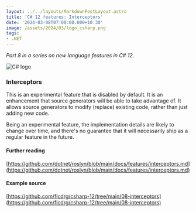 ```yaml
---
layout: ../../layouts/MarkdownPostLayout.astro
title: 'C# 12 features: Interceptors'
date: '2024-03-08T07:00:00.000+10:30'
image: /assets/2024/03/logo_csharp.png
tags:
- .NET
---
```


_Part 8 in a series on new language features in C# 12._

![C# logo](/assets/2024/03/logo_csharp.png)

### Interceptors

This is an experimental feature that is disabled by default. It is an enhancement that source generators will be able to take advantage of. It allows source generators to modify (replace) existing code, rather than just adding new code.

Being an experimental feature, the implementation details are likely to change over time, and there's no guarantee that it will necessarily ship as a regular feature in the future.

#### Further reading

[https://github.com/dotnet/roslyn/blob/main/docs/features/interceptors.md](https://github.com/dotnet/roslyn/blob/main/docs/features/interceptors.md)

#### Example source

[https://github.com/flcdrg/csharp-12/tree/main/08-interceptors](https://github.com/flcdrg/csharp-12/tree/main/08-interceptors)
